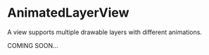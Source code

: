 # AnimatedLayerView
A view supports multiple drawable layers with different animations.

COMING SOON...
